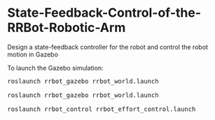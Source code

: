 # State-Feedback-Control-of-the-RRBot-Robotic-Arm
Design a state-feedback controller for the robot and control the robot motion in Gazebo

To launch the Gazebo simulation:

<pre>roslaunch rrbot_gazebo rrbot_world.launch

roslaunch rrbot_gazebo rrbot_world.launch

roslaunch rrbot_control rrbot_effort_control.launch
